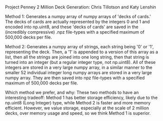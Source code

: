 Project Penney 2 Million Deck Generation: Chris Tillotson and Katy Lenshin

Method 1: Generates a numpy array of numpy arrays of 'decks of cards.' The decks of cards are actually represented by the integers 0 and 1 and encoded into np.uint8, and these 'decks of cards' are saved in the (incredibly compressive) .npz file-types with a specified maximum of 500,000 decks per file.

Method 2: Generates a numpy array of strings, each string being '0' or '1', representing the deck. Then, a '1' is appended to a version of this array as a list, then all the strings are joined into one long string, then that string is turned into an integer (but a regular integer type, not np.uint8). All of these integers are stored in a very large numpy array, in a similar manner to the smaller 52 individual integer long numpy arrays are stored in a very large numpy array. They are then saved into npz file-types with a specified maximum of 500,000 decks per file.

Which method we prefer, and why:
These two methods to have an interesting tradeoff: Method 1 has better storage efficiency, likely due to the np.uint8 (Long Integer) type, while Method 2 is faster and more memory efficient. However, we value storage, especially at the scale of 2 million decks, over memory usage and speed, so we think Method 1 is superior.
